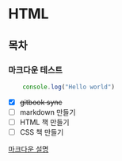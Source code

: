# HTML

## 목차

### 마크다운 테스트

```javascript
    console.log("Hello world")
```

- [X] ~~gitbook sync~~
- [ ] markdown 만들기
- [ ] HTML 책 만들기
- [ ] CSS 책 만들기

[마크다운 설명](https://github.com/Blackraven93/book/blob/master/markdown.md)
